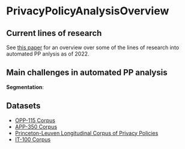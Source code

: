 # PrivacyPolicyAnalysisOverview

## Current lines of research
See [this paper](https://link.springer.com/article/10.1007/s00607-022-01076-3#Sec13) for an overview over some of the lines of research into automated PP anlysis as of 2022.

## Main challenges in automated PP analysis

**Segmentation**:

## Datasets
- [OPP-115 Corpus](https://usableprivacy.org/data)
- [APP-350 Corpus](https://usableprivacy.org/data)
- [Princeton-Leuven Longitudinal Corpus of Privacy Policies](https://privacypolicies.cs.princeton.edu/)
- [IT-100 Corpus](https://github.com/PrivApp/IT100-Corpus)
